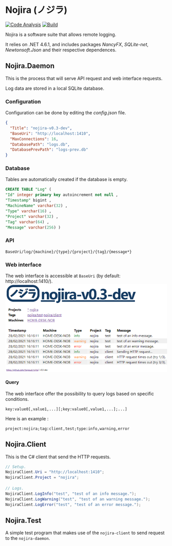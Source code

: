 # Nojira (ノジラ)

[![Code Analysis](https://github.com/fsegaud/nojira/actions/workflows/code.yml/badge.svg)](https://github.com/fsegaud/nojira/actions/workflows/code.yml)
[![Build](https://github.com/fsegaud/nojira/actions/workflows/build.yml/badge.svg)](https://github.com/fsegaud/nojira/actions/workflows/build.yml)

Nojira is a software suite that allows remote logging.

It relies on .NET 4.6.1, and includes packages _NancyFX_, _SQLite-net_, _Newtonsoft.Json_ and their respective dependences.

## Nojira.Daemon

This is the process that will serve API request and web interface requests.

Log data are stored in a local SQLite database.

### Configuration

Configuration can be done by editing the _config.json_ file.
```json
{
  "Title": "nojira-v0.3-dev",
  "BaseUri": "http://localhost:1410",
  "MaxConnections": 16,
  "DatabasePath": "logs.db",
  "DatabasePrevPath": "logs-prev.db"
}
```

### Database

Tables are automatically created if the database is empty.
```sql
CREATE TABLE "Log" (
"Id" integer primary key autoincrement not null ,
"Timestamp" bigint ,
"MachineName" varchar(32) ,
"Type" varchar(16) ,
"Project" varchar(32) ,
"Tag" varchar(64) ,
"Message" varchar(256) )
```

### API

```
BaseUri/log/{machine}/{type}/{project}/{tag}/{message*}
```

### Web interface

The web interface is accessible at `BaseUri` (by default: http://localhost:1410/).
![web interface screenshot](README.md.files/web.png)

#### Query

The web interface offer the possibility to query logs based on specific conditions. 
```
key:value0[,value1,...][;key:value0[,value1,...];...]
```
Here is an example :
```
project:nojira;tag:client,test;type:info,warning,error
```

## Nojira.Client

This is the C# client that send the HTTP requests.
```csharp
// Setup.
NojiraClient.Uri = "http://localhost:1410";
NojiraClient.Project = "nojira";

// Logs.
NojiraClient.LogInfo("test", "test of an info message.");
NojiraClient.LogWarning("test", "test of an warning message.");
NojiraClient.LogError("test", "test of an error message.");
```

## Nojira.Test

A simple test program that makes use of the `nojira-client` to send request to the `nojira-daemon`.
